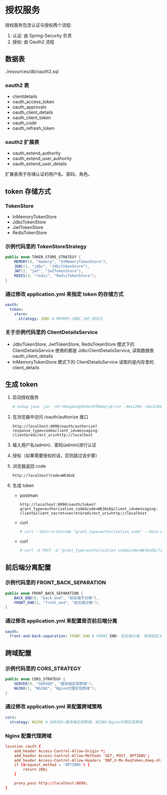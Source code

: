 # 授权服务

授权服务包含认证与授权两个流程:

1. 认证: 由 Spring-Security 负责
2. 授权: 由 Oauth2 流程

## 数据表

./resources/db/oauth2.sql

### oauth2 表

- clientdetails
- oauth_access_token
- oauth_approvals
- oauth_client_details
- oauth_client_token
- oauth_code
- oauth_refresh_token

### oauth2 扩展表

- oauth_extend_authority
- oauth_extend_user_authority
- oauth_extend_user_details

扩展表用于存储认证的用户名、密码、角色。

## token 存储方式

### TokenStore

- InMemoryTokenStore
- JdbcTokenStore
- JwtTokenStore
- RedisTokenStore


### 示例代码里的 TokenStoreStrategy

```java
public enum TOKEN_STORE_STRATEGY {
    MEMORY(0, "memory", "InMemoryTokenStore"),
    JDBC(1, "jdbc", "JdbcTokenStore"),
    JWT(2, "jwt", "JwtTokenStore"),
    REDIS(3, "redis", "RedisTokenStore");
}
```

### 通过修改 application.yml 来指定 token 的存储方式

```yml
oauth:
  token:
    store:
      strategy: JDBC # MEMORY,JDBC,JWT,REDIS
```

### 关于示例代码里的 ClientDetailsService

- JdbcTokenStore, JwtTokenStore, RedisTokenStore 模式下的 ClientDetailsService 使用的都是 JdbcClientDetailsService, 读取数据表 oauth_client_details
- InMemoryTokenStore 模式下的 ClientDetailsService 读取的是内存里的 client_details

## 生成 token

1. 启动授权服务
   ```bash
   # nohup java -jar -XX:+HeapDumpOnOutOfMemoryError -Xmx128m -Xms128m ./spring-security-oauth2-auth-server-0.0.1.jar > /dev/null &
   ```

2. 在浏览器中访问 /oauth/authorize 接口
   ```
   http://localhost:8090/oauth/authorize?response_type=code&client_id=messaging-client&redirect_uri=http://localhost
   ```
   
3. 输入用户名(admin)、密码(admin)进行认证

4. 授权（如果需要授权的话，否则跳过该步骤）

5. 浏览器返回 code
   ```
   http://localhost?code=W636oE
   ```
   
6. 生成 token

   - postman
      ```
      http://localhost:8090/oauth/token?grant_type=authorization_code&code=W636oE&client_id=messaging-client&client_secret=secret&redirect_uri=http://localhost
      ```

   - curl
      ```bash
      # curl --data-urlencode "grant_type=authorization_code" --data-urlencode "code=W636oE" --data-urlencode "client_id=messaging-client" --data-urlencode "client_secret=secret" --data-urlencode "redirect_uri=http://localhost" -X POST http://localhost:8090/oauth/token
      ```

   - curl
      ```bash
      # curl -X POST -d "grant_type=authorization_code&code=W636oE&client_id=messging-client&client_secret=secret&redirect_uri=http://localhost" http://localhost:8090/oauth/token
      ```

## 前后端分离配置

### 示例代码里的 FRONT_BACK_SEPARATION

```java
public enum FRONT_BACK_SEPARATION {
    BACK_END(0, "back_end", "前后端不分离"),
    FRONT_END(1, "front_end", "前后端分离");
}
```

### 通过修改 application.yml 来配置是否前后端分离

```yml
oauth:
  front-and-back-separation: FRONT_END # FRONT_END: 前后端分离, 使用自定义的认证页面; BACK_END: 使用 spring-security 默认的认证页面
```

## 跨域配置

### 示例代码里的 CORS_STRATEGY

```java
public enum CORS_STRATEGY {
    SERVER(0, "SERVER", "服务端实现跨域"),
    NGINX(1, "NGINX", "Nginx代理实现跨域");
}
```

### 通过修改 application.yml 来配置跨域策略

```yml
cors:
  strategy: NGINX # SERVER:服务端实现跨域; NGINX:Nginx代理实现跨域
```

### Nginx 配置代理跨域

```conf
location /auth {
    add_header Access-Control-Allow-Origin *;
    add_header Access-Control-Allow-Methods 'GET, POST, OPTIONS';
    add_header Access-Control-Allow-Headers 'DNT,X-Mx-ReqToken,Keep-Alive,User-Agent,X-Requested-With,If-Modified-Since,Cache-Control,Content-Type,Authorization';
    if ($request_method = 'OPTIONS') {
        return 200;
    }

    proxy_pass http://localhost:8090;
}
```
